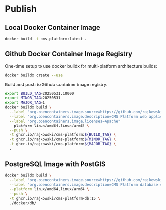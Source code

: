 # Publish

## Local Docker Container Image

```bash
docker build -t cms-platform:latest .
```

## Github Docker Container Image Registry

One-time setup to use docker buildx for multi-platform architecture builds:

```bash
docker buildx create --use
```

Build and push to Github container image registry:

```bash
export BUILD_TAG=20250531.10000
export MINOR_TAG=20250531
export MAJOR_TAG=1
docker buildx build \
  --label "org.opencontainers.image.source=https://github.com/rajkowski/cms-platform" \
  --label "org.opencontainers.image.description=CMS Platform web application" \
  --label "org.opencontainers.image.licenses=Apache"
  --platform linux/amd64,linux/arm64 \
  --push \
  -t ghcr.io/rajkowski/cms-platform:${BUILD_TAG} \
  -t ghcr.io/rajkowski/cms-platform:${MINOR_TAG} \
  -t ghcr.io/rajkowski/cms-platform:${MAJOR_TAG} \
  .
```

## PostgreSQL Image with PostGIS

```bash
docker buildx build \
  --label "org.opencontainers.image.source=https://github.com/rajkowski/cms-platform" \
  --label "org.opencontainers.image.description=CMS Platform database server, PostgreSQL with extensions" \
  --platform linux/amd64,linux/arm64 \
  --push \
  -t ghcr.io/rajkowski/cms-platform-db:15 \
  ./docker/db/
```
